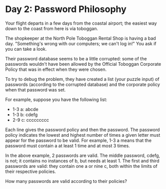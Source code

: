 # Day 2: Password Philosophy

Your flight departs in a few days from the coastal airport; the easiest way down to the coast from here
is via toboggan.

The shopkeeper at the North Pole Toboggan Rental Shop is having a bad day. "Something's wrong with our
computers; we can't log in!" You ask if you can take a look.

Their password database seems to be a little corrupted: some of the passwords wouldn't have been allowed
by the Official Toboggan Corporate Policy that was in effect when they were chosen.

To try to debug the problem, they have created a list (your puzzle input) of passwords (according to
the corrupted database) and the corporate policy when that password was set.

For example, suppose you have the following list:

* 1-3 a: abcde
* 1-3 b: cdefg
* 2-9 c: ccccccccc

Each line gives the password policy and then the password. The password policy indicates the lowest
and highest number of times a given letter must appear for the password to be valid. For example,
1-3 a means that the password must contain a at least 1 time and at most 3 times.

In the above example, 2 passwords are valid. The middle password, cdefg, is not; it contains no instances
of b, but needs at least 1. The first and third passwords are valid: they contain one a or nine c, both
within the limits of their respective policies.

How many passwords are valid according to their policies?

